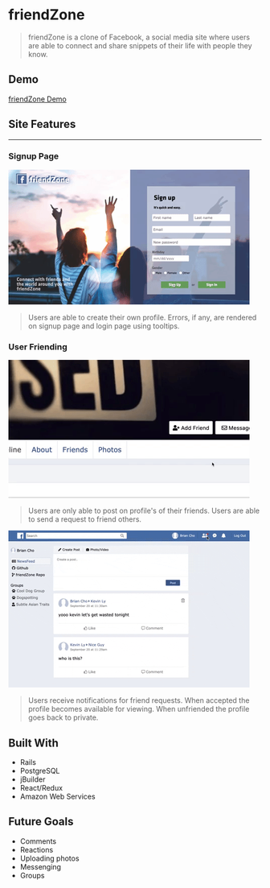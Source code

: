 # friendZone
> friendZone is a clone of Facebook, a social media site where users are able to connect and share snippets of their life with people they know.

## Demo
[friendZone Demo](https://friendzone-io.herokuapp.com/)

## Site Features
---
### Signup Page
![Signup Page](/app/assets/images/signup_page.gif)

> Users are able to create their own profile. Errors, if any, are rendered on signup page and login page using tooltips.

### User Friending

![Sending a Request](/app/assets/images/send_request.gif)

> Users are only able to post on profile's of their friends. Users are able to send a request to friend others.

![Sending a Request](/app/assets/images/accepting_request.gif)

> Users receive notifications for friend requests. When accepted the profile becomes available for viewing. When unfriended the profile goes back to private.


## Built With 

* Rails
* PostgreSQL
* jBuilder
* React/Redux
* Amazon Web Services

## Future Goals

* Comments
* Reactions
* Uploading photos
* Messenging
* Groups
